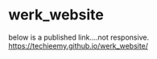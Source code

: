 # werk_website

below is a published link....not responsive.
 https://techieemy.github.io/werk_website/
